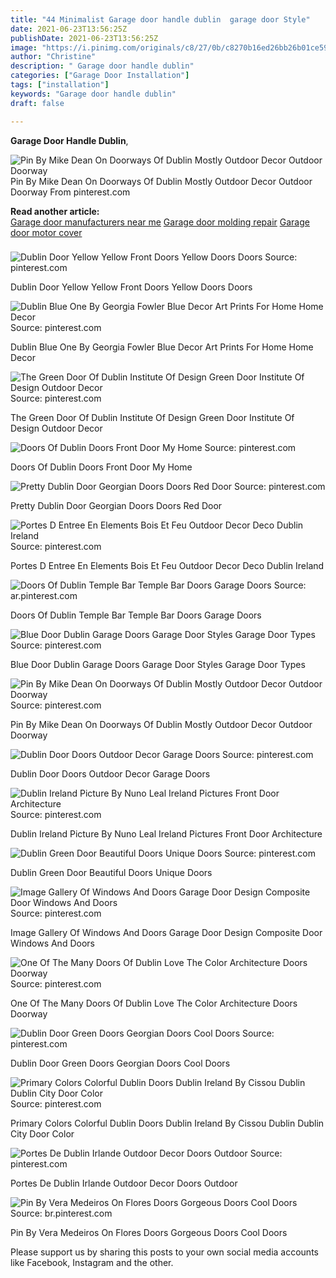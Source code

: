 ```yaml
---
title: "44 Minimalist Garage door handle dublin  garage door Style"
date: 2021-06-23T13:56:25Z
publishDate: 2021-06-23T13:56:25Z
image: "https://i.pinimg.com/originals/c8/27/0b/c8270b16ed26bb26b01ce5937ac3c558.jpg"
author: "Christine"
description: " Garage door handle dublin"
categories: ["Garage Door Installation"]
tags: ["installation"]
keywords: "Garage door handle dublin"
draft: false

---
```

<!-- Head tag Code -->
**Garage Door Handle Dublin**, 

![Pin By Mike Dean On Doorways Of Dublin Mostly Outdoor Decor Outdoor Doorway](https://i.pinimg.com/originals/2e/3d/f3/2e3df3511591cda2bf41730dd8f5a3e2.jpg "Pin By Mike Dean On Doorways Of Dublin Mostly Outdoor Decor Outdoor Doorway")
Pin By Mike Dean On Doorways Of Dublin Mostly Outdoor Decor Outdoor Doorway From pinterest.com

**Read another article:**  
[Garage door manufacturers near me](/garage-door-manufacturers-near-me/)
[Garage door molding repair](/garage-door-molding-repair/)
[Garage door motor cover](/garage-door-motor-cover/)




### 

 


![Dublin Door Yellow Yellow Front Doors Yellow Doors Doors](https://i.pinimg.com/originals/8d/88/42/8d88424768ef2a216442441457226cab.jpg "Dublin Door Yellow Yellow Front Doors Yellow Doors Doors")
Source: pinterest.com

Dublin Door Yellow Yellow Front Doors Yellow Doors Doors  

![Dublin Blue One By Georgia Fowler Blue Decor Art Prints For Home Home Decor](https://i.pinimg.com/originals/8f/d4/c0/8fd4c087b01d0b9b0a457a03f7942af0.jpg "Dublin Blue One By Georgia Fowler Blue Decor Art Prints For Home Home Decor")
Source: pinterest.com

Dublin Blue One By Georgia Fowler Blue Decor Art Prints For Home Home Decor  

![The Green Door Of Dublin Institute Of Design Green Door Institute Of Design Outdoor Decor](https://i.pinimg.com/originals/88/4e/9f/884e9f00f1178aa357e7cb4bae78bb75.jpg "The Green Door Of Dublin Institute Of Design Green Door Institute Of Design Outdoor Decor")
Source: pinterest.com

The Green Door Of Dublin Institute Of Design Green Door Institute Of Design Outdoor Decor  

![Doors Of Dublin Doors Front Door My Home](https://i.pinimg.com/originals/c5/3b/d4/c53bd4975e89afcd135a2c16fa077c68.jpg "Doors Of Dublin Doors Front Door My Home")
Source: pinterest.com

Doors Of Dublin Doors Front Door My Home  

![Pretty Dublin Door Georgian Doors Doors Red Door](https://i.pinimg.com/originals/8a/e8/f9/8ae8f98d8f804965924503bfa29f9d7e.jpg "Pretty Dublin Door Georgian Doors Doors Red Door")
Source: pinterest.com

Pretty Dublin Door Georgian Doors Doors Red Door  

![Portes D Entree En Elements Bois Et Feu Outdoor Decor Deco Dublin Ireland](https://i.pinimg.com/originals/d3/ac/07/d3ac07f87b9966c9d90872591ea39d17.jpg "Portes D Entree En Elements Bois Et Feu Outdoor Decor Deco Dublin Ireland")
Source: pinterest.com

Portes D Entree En Elements Bois Et Feu Outdoor Decor Deco Dublin Ireland  

![Doors Of Dublin Temple Bar Temple Bar Doors Garage Doors](https://i.pinimg.com/736x/6c/e2/bd/6ce2bde7fcea159205441dd9535691d6--bar-doors.jpg "Doors Of Dublin Temple Bar Temple Bar Doors Garage Doors")
Source: ar.pinterest.com

Doors Of Dublin Temple Bar Temple Bar Doors Garage Doors  

![Blue Door Dublin Garage Doors Garage Door Styles Garage Door Types](https://i.pinimg.com/474x/02/39/61/0239613a7e29873b00a068a4a7e9bb1f.jpg "Blue Door Dublin Garage Doors Garage Door Styles Garage Door Types")
Source: pinterest.com

Blue Door Dublin Garage Doors Garage Door Styles Garage Door Types  

![Pin By Mike Dean On Doorways Of Dublin Mostly Outdoor Decor Outdoor Doorway](https://i.pinimg.com/originals/2e/3d/f3/2e3df3511591cda2bf41730dd8f5a3e2.jpg "Pin By Mike Dean On Doorways Of Dublin Mostly Outdoor Decor Outdoor Doorway")
Source: pinterest.com

Pin By Mike Dean On Doorways Of Dublin Mostly Outdoor Decor Outdoor Doorway  

![Dublin Door Doors Outdoor Decor Garage Doors](https://i.pinimg.com/originals/a1/f3/7f/a1f37f621ea5447534ae773ef186456c.jpg "Dublin Door Doors Outdoor Decor Garage Doors")
Source: pinterest.com

Dublin Door Doors Outdoor Decor Garage Doors  

![Dublin Ireland Picture By Nuno Leal Ireland Pictures Front Door Architecture](https://i.pinimg.com/originals/b8/53/0f/b8530fd6ffd38e29332b07e0cb35b91b.jpg "Dublin Ireland Picture By Nuno Leal Ireland Pictures Front Door Architecture")
Source: pinterest.com

Dublin Ireland Picture By Nuno Leal Ireland Pictures Front Door Architecture  

![Dublin Green Door Beautiful Doors Unique Doors](https://i.pinimg.com/474x/8b/46/d0/8b46d09eb1d11fc8585a482f2919b16a--big-love-love-this.jpg "Dublin Green Door Beautiful Doors Unique Doors")
Source: pinterest.com

Dublin Green Door Beautiful Doors Unique Doors  

![Image Gallery Of Windows And Doors Garage Door Design Composite Door Windows And Doors](https://i.pinimg.com/736x/e7/6b/ed/e76bed50b16087308fc15e7b2f8f75c7--windows-and-doors-dublin.jpg "Image Gallery Of Windows And Doors Garage Door Design Composite Door Windows And Doors")
Source: pinterest.com

Image Gallery Of Windows And Doors Garage Door Design Composite Door Windows And Doors  

![One Of The Many Doors Of Dublin Love The Color Architecture Doors Doorway](https://i.pinimg.com/originals/43/4e/91/434e91770cbccba8ab61af319426e0a8.jpg "One Of The Many Doors Of Dublin Love The Color Architecture Doors Doorway")
Source: pinterest.com

One Of The Many Doors Of Dublin Love The Color Architecture Doors Doorway  

![Dublin Door Green Doors Georgian Doors Cool Doors](https://i.pinimg.com/originals/fc/93/22/fc93226b7de0f15d72b17e0211b3c67e.jpg "Dublin Door Green Doors Georgian Doors Cool Doors")
Source: pinterest.com

Dublin Door Green Doors Georgian Doors Cool Doors  

![Primary Colors Colorful Dublin Doors Dublin Ireland By Cissou Dublin Dublin City Door Color](https://i.pinimg.com/originals/f7/b2/c2/f7b2c2e78e774f878fff6c72f8523df6.jpg "Primary Colors Colorful Dublin Doors Dublin Ireland By Cissou Dublin Dublin City Door Color")
Source: pinterest.com

Primary Colors Colorful Dublin Doors Dublin Ireland By Cissou Dublin Dublin City Door Color  

![Portes De Dublin Irlande Outdoor Decor Doors Outdoor](https://i.pinimg.com/originals/c5/44/1e/c5441ec0026e896c5ebe56a2d400371a.jpg "Portes De Dublin Irlande Outdoor Decor Doors Outdoor")
Source: pinterest.com

Portes De Dublin Irlande Outdoor Decor Doors Outdoor  

![Pin By Vera Medeiros On Flores Doors Gorgeous Doors Cool Doors](https://i.pinimg.com/originals/c8/27/0b/c8270b16ed26bb26b01ce5937ac3c558.jpg "Pin By Vera Medeiros On Flores Doors Gorgeous Doors Cool Doors")
Source: br.pinterest.com

Pin By Vera Medeiros On Flores Doors Gorgeous Doors Cool Doors  

Please support us by sharing this posts to your own social media accounts like Facebook, Instagram and the other.

